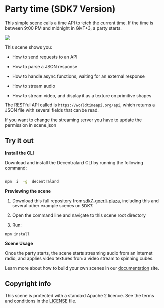 # Party time (SDK7 Version)

  

This simple scene calls a time API to fetch the current time. If the time is between 9:00 PM and midnight in GMT+3, a party starts.

  

![](images/screenshot.png)

  

This scene shows you:

- How to send requests to an API

- How to parse a JSON response

- How to handle async functions, waiting for an external response

- How to stream audio

- How to stream video, and display it as a texture on primitive shapes

  

The RESTful API called is `https://worldtimeapi.org/api`, which returns a JSON file with several fields that can be read.

If you want to change the streaming server you have to update the permission in scene.json
  

## Try it out

  

**Install the CLI**

  

Download and install the Decentraland CLI by running the following command:

  

```bash

npm  i  -g  decentraland

```

  

**Previewing the scene**

  

 1.  Download this full repository from  [sdk7-goerli-plaza](https://github.com/decentraland/sdk7-goerli-plaza/tree/main), including this and several other example scenes on SDK7.
 2. Open the command line and navigate to this scene root directory

3. Run:

```
npm install
```

  

**Scene Usage**

  

Once the party starts, the scene starts streaming audio from an internet radio, and applies video textures from a video stream to spinning cubes.

  
  
  

Learn more about how to build your own scenes in our [documentation](https://docs.decentraland.org/) site.
 

## Copyright info

  

This scene is protected with a standard Apache 2 licence. See the terms and conditions in the [LICENSE](/LICENSE) file.